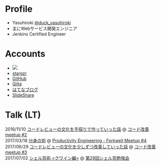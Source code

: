 # Profile

* Yasuhiroki [@duck\_yasuhiroki](https://twitter.com/duck_yasuhiroki)
* 主にWebサービス開発エンジニア
* Jenkins Certified Engineer

# Accounts

* [![](https://img.shields.io/badge/tech-stack-0690fa.svg?style=flat)](https://stackshare.io/yasuhiroki/yasuhiroki)
* [stargzr](https://stargzr.net/users/yasuhiroki)
* [GitHub](https://github.com/yasuhiroki)
* [Qiita](https://qiita.com/yasuhiroki)
* [はてなブログ](http://yasuhiroki.hatenablog.com/)
* [SlideShare](https://www.slideshare.net/yasuhirokiyota/)

# Talk \(LT\)

2016/11/10 [コードレビューの文化を手探りで作っていった話](#) @ [コード改善 meetup \#2](#)  
2017/03/18 [分身の術](#) @ [Productivity Engineering - Forkwell Meetup \#4](https://forkwell.connpass.com/event/51332/)   
2017/06/29 [コードレビューの文化を少しずつ改善していった話](https://www.slideshare.net/yasuhirokiyota/ss-77375704) @ [コード改善 meetup \#3](https://kaizen.connpass.com/event/58894/)  
2017/07/02 [シェル芸術 &lt;クワイン編&gt;](http://qiita.com/yasuhiroki/items/7e66ffdca67e834f55a1) @ [第29回シェル芸勉強会](https://blog.ueda.tech/?p=9922)



